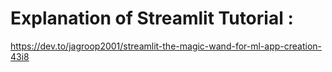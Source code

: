 # Explanation of  Streamlit Tutorial : 
https://dev.to/jagroop2001/streamlit-the-magic-wand-for-ml-app-creation-43i8
